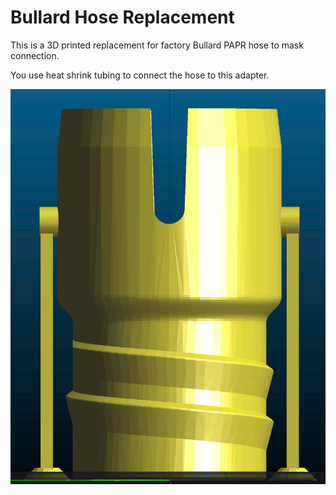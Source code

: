 # Bullard Hose Replacement
This is a 3D printed replacement for factory Bullard PAPR hose to mask connection.

You use heat shrink tubing to connect the hose to this adapter.

![Top: bayonet-style Bullard mask connector.  Bottom: corrugated Bullard hose connector.](printable.png)

